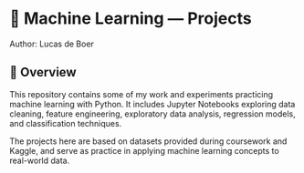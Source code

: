 # 📘 Machine Learning  — Projects

Author: Lucas de Boer

## 📂 Overview

This repository contains some of my work and experiments practicing machine learning with Python. It includes Jupyter Notebooks exploring data cleaning, feature engineering, exploratory data analysis, regression models, and classification techniques.

The projects here are based on datasets provided during coursework and Kaggle, and serve as practice in applying machine learning concepts to real-world data.

